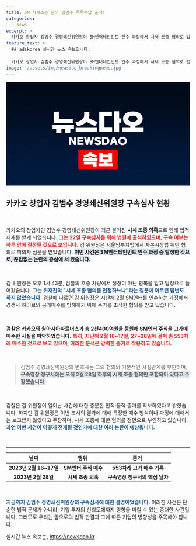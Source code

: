 ```yaml
---
title: SM 시세조종 혐의 김범수 묵묵부답 출석!
categories:
  - News
excerpt: >
  카카오 창업자 김범수 경영쇄신위원장이 SM엔터테인먼트 인수 과정에서 시세 조종 혐의로 법원에 출석했다. 오늘 구속 여부가 결정될 그의 운명에 귀추가 주목된다!
feature_text: >
  ## adskorea 실시간 뉴스 속보입니다.

  카카오 창업자 김범수 경영쇄신위원장이 SM엔터테인먼트 인수 과정에서 시세 조종 혐의로 법원에 출석했다. 오늘 구속 여부가 결정될 그의 운명에 귀추가 주목된다!
image: '/assets/img/newsdao_breakingnews.jpg'
---
```


<p><img src="/assets/img/newsdao_breakingnews.jpg" alt="adskorea 속보" /></p>

<h2 data-ke-size="size26">카카오 창업자 김범수 경영쇄신위원장 구속심사 현황</h2>

<p data-ke-size="size16">&nbsp;</p>

<p>카카오의 창업자인 김범수 경영쇄신위원장이 최근 불거진 <b>시세 조종 의혹</b>으로 인해 법적 제재를 받게 되었습니다. <b><span style="color: #ee2323;">그는 22일 구속심사를 위해 법원에 출석하였으며, 구속 여부는 하루 안에 결정될 것으로 보입니다.</span></b> 김 위원장은 서울남부지법에서 자본시장법 위반 혐의로 피의자 심문을 받았습니다. <b><span style="background-color: #21538527;">이번 사건은 SM엔터테인먼트 인수 과정 중 발생한 것으로, 끊임없는 논란의 중심에 서 있습니다.</span></b> </p>

<p data-ke-size="size16">&nbsp;</p>

<p>김 위원장은 오후 1시 43분, 검찰의 호송 차량에서 정장이 아닌 평복을 입고 법정으로 들어갔습니다. <b><span style="color: #1a5490;">그는 취재진의 "시세 조종 혐의를 인정하느냐"라는 질문에 아무런 답변도 하지 않았습니다.</span></b> 검찰에 따르면 김 위원장은 지난해 2월 SM엔터를 인수하는 과정에서 경쟁사 하이브의 공개매수를 방해하기 위해 주가를 조작한 혐의를 받고 있습니다. </p>

<p data-ke-size="size16">&nbsp;</p>

<p><b>검찰은 카카오와 원아시아파트너스가 총 2천400억원을 동원해 SM엔터 주식을 고가에 매수한 사실을 파악하였습니다.</b> <b><span style="color: #ee2323;">특히, 지난해 2월 16~17일, 27~28일에 걸쳐 총 553차례 매수한 것으로 보고 있으며, 이러한 분석은 강력한 증거로 작용하고 있습니다.</span></b> </p>

<p data-ke-size="size16">&nbsp;</p>

<blockquote>김범수 경영쇄신위원장의 변호사는 그의 혐의의 기본적인 사실관계를 부인하며, <b><span style="background-color: #21538527;">구속영장 청구서에는 오직 2월 28일 하루의 시세 조종 혐의만 포함되어 있다고 주장했습니다.</span></b></blockquote>

<p data-ke-size="size16">&nbsp;</p>

<p>검찰은 김 위원장이 일어난 사건에 대한 충분한 인적·물적 증거를 확보하였다고 밝혔습니다. 하지만 김 위원장은 이번 조사의 결과에 대해 특정한 매수 방식이나 과정에 대해서는 보고받지 않았다고 주장하며, 시세 조종에 대한 혐의를 정면으로 부인하고 있습니다. <b><span style="color: #1a5490;">과연 이번 사건이 어떻게 전개될 것인가에 대한 여러 논란이 예상됩니다.</span></b> </p>

<p data-ke-size="size16">&nbsp;</p>

<hr>

<section class="table-section">
    <table>
        <thead>
            <tr>
                <th style="text-align: center;"><b>날짜</b></th>
                <th style="text-align: center;"><b>행위&nbsp;</b></th>
                <th style="text-align: center;"><b>증거&nbsp;</b></th>
            </tr>
        </thead>
        <tbody>
            <tr>
                <td style="text-align: center; height: 17px;"><b>2023년 2월 16~17일</b></td>
                <td style="text-align: center; height: 17px;"><b>SM엔터 주식 매수</b></td>
                <td style="text-align: center; height: 17px;"><b>553차례 고가 매수 기록</b></td>
            </tr>
            <tr>
                <td style="text-align: center; height: 17px;"><b>2023년 2월 28일</b></td>
                <td style="text-align: center; height: 17px;"><b>시세 조종 의혹</b></td>
                <td style="text-align: center; height: 17px;"><b>구속영장 청구서의 핵심 날자</b></td>
            </tr>
        </tbody>
    </table>
</section>

<p data-ke-size="size16">&nbsp;</p>

<p><b><span style="color: #1a5490;">지금까지 김범수 경영쇄신위원장의 구속심사에 대한 설명이었습니다.</span></b> 이러한 사건은 단순한 법적 문제가 아니라, 기업 투자의 신뢰도에까지 영향을 미칠 수 있는 중대한 사건입니다. 그러므로 우리는 앞으로의 법적 판결과 그에 따른 기업의 방향성을 주목해야 합니다.</p>
실시간 뉴스 속보는, <a href="https://newsdao.kr" rel="dofollow">https://newsdao.kr</a>


